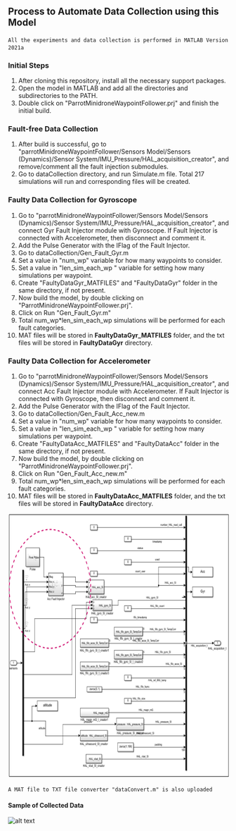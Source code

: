 ## Process to Automate Data Collection using this Model
`All the experiments and data collection is performed in MATLAB Version 2021a`

### Initial Steps
1. After cloning this repository, install all the necessary support packages.
2. Open the model in MATLAB and add all the directories and subdirectories to the PATH.
3. Double click on "ParrotMinidroneWaypointFollower.prj" and finish the initial build.

### Fault-free Data Collection
1. After build is successful, go to "parrotMinidroneWaypointFollower/Sensors Model/Sensors (Dynamics)/Sensor System/IMU_Pressure/HAL_acquisition_creator", and remove/comment all the fault injection submodules.
2. Go to dataCollection directory, and run Simulate.m file. Total 217 simulations will run and corresponding files will be created.

### Faulty Data Collection for Gyroscope
1. Go to "parrotMinidroneWaypointFollower/Sensors Model/Sensors (Dynamics)/Sensor System/IMU_Pressure/HAL_acquisition_creator", and connect Gyr Fault Injector module with Gyroscope. If Fault Injector is connected with Accelerometer, then disconnect and comment it.
2. Add the Pulse Generator with the IFlag of the Fault Injector.
3. Go to dataCollection/Gen_Fault_Gyr.m
4. Set a value in "num_wp" variable for how many waypoints to consider.
5. Set a value in "len_sim_each_wp " variable for setting how many simulations per waypoint.
6. Create "FaultyDataGyr_MATFILES" and "FaultyDataGyr" folder in the same directory, if not present.
7. Now build the model, by double clicking on "ParrotMinidroneWaypointFollower.prj".
8. Click on Run "Gen_Fault_Gyr.m"
9. Total num_wp*len_sim_each_wp simulations will be performed for each fault categories.
10. MAT files will be stored in **FaultyDataGyr_MATFILES** folder, and the txt files will be stored in **FaultyDataGyr** directory. 


### Faulty Data Collection for Accelerometer
1. Go to "parrotMinidroneWaypointFollower/Sensors Model/Sensors (Dynamics)/Sensor System/IMU_Pressure/HAL_acquisition_creator", and connect Acc Fault Injector module with Accelerometer. If Fault Injector is connected with Gyroscope, then disconnect and comment it.
2. Add the Pulse Generator with the IFlag of the Fault Injector.
3. Go to dataCollection/Gen_Fault_Acc_new.m
4. Set a value in "num_wp" variable for how many waypoints to consider.
5. Set a value in "len_sim_each_wp " variable for setting how many simulations per waypoint.
6. Create "FaultyDataAcc_MATFILES" and "FaultyDataAcc" folder in the same directory, if not present.
7. Now build the model, by double clicking on "ParrotMinidroneWaypointFollower.prj".
8. Click on Run "Gen_Fault_Acc_new.m"
9. Total num_wp*len_sim_each_wp simulations will be performed for each fault categories.
10. MAT files will be stored in **FaultyDataAcc_MATFILES** folder, and the txt files will be stored in **FaultyDataAcc** directory.

<kbd><img src="https://github.com/Niloy-Chakraborty/Fault-Detection-in-UAVs-using-Deep-Learning-and-Machine-Learning/blob/main/ML_DL/misc_images/fi_block.png" width="600" height="600"></kbd>


`A MAT file to TXT file converter "dataConvert.m" is also uploaded`

#### Sample of Collected Data
![alt text](https://github.com/Niloy-Chakraborty/FDD-in-UAV-using-Deep-Learning/blob/master/ML_DL/misc_images/DATA.png)
